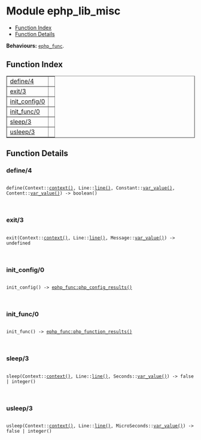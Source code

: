 

# Module ephp_lib_misc #
* [Function Index](#index)
* [Function Details](#functions)

__Behaviours:__ [`ephp_func`](ephp_func.md).

<a name="index"></a>

## Function Index ##


<table width="100%" border="1" cellspacing="0" cellpadding="2" summary="function index"><tr><td valign="top"><a href="#define-4">define/4</a></td><td></td></tr><tr><td valign="top"><a href="#exit-3">exit/3</a></td><td></td></tr><tr><td valign="top"><a href="#init_config-0">init_config/0</a></td><td></td></tr><tr><td valign="top"><a href="#init_func-0">init_func/0</a></td><td></td></tr><tr><td valign="top"><a href="#sleep-3">sleep/3</a></td><td></td></tr><tr><td valign="top"><a href="#usleep-3">usleep/3</a></td><td></td></tr></table>


<a name="functions"></a>

## Function Details ##

<a name="define-4"></a>

### define/4 ###

<pre><code>
define(Context::<a href="#type-context">context()</a>, Line::<a href="#type-line">line()</a>, Constant::<a href="#type-var_value">var_value()</a>, Content::<a href="#type-var_value">var_value()</a>) -&gt; boolean()
</code></pre>
<br />

<a name="exit-3"></a>

### exit/3 ###

<pre><code>
exit(Context::<a href="#type-context">context()</a>, Line::<a href="#type-line">line()</a>, Message::<a href="#type-var_value">var_value()</a>) -&gt; undefined
</code></pre>
<br />

<a name="init_config-0"></a>

### init_config/0 ###

<pre><code>
init_config() -&gt; <a href="ephp_func.md#type-php_config_results">ephp_func:php_config_results()</a>
</code></pre>
<br />

<a name="init_func-0"></a>

### init_func/0 ###

<pre><code>
init_func() -&gt; <a href="ephp_func.md#type-php_function_results">ephp_func:php_function_results()</a>
</code></pre>
<br />

<a name="sleep-3"></a>

### sleep/3 ###

<pre><code>
sleep(Context::<a href="#type-context">context()</a>, Line::<a href="#type-line">line()</a>, Seconds::<a href="#type-var_value">var_value()</a>) -&gt; false | integer()
</code></pre>
<br />

<a name="usleep-3"></a>

### usleep/3 ###

<pre><code>
usleep(Context::<a href="#type-context">context()</a>, Line::<a href="#type-line">line()</a>, MicroSeconds::<a href="#type-var_value">var_value()</a>) -&gt; false | integer()
</code></pre>
<br />

